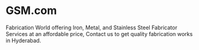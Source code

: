 # GSM.com
Fabrication World offering Iron, Metal, and Stainless Steel Fabricator Services at an affordable price, Contact us to get quality fabrication works in Hyderabad.
